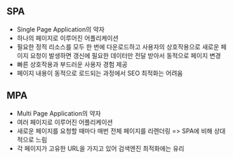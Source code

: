 ## SPA

- Single Page Application의 약자
- 하나의 페이지로 이루어진 어플리케이션
- 필요한 정적 리소스를 모두 한 번에 다운로드하고 사용자의 상호작용으로 새로운 페이지 요청이 발생하면 갱신에 필요한 데이터만 전달 받아서 동적으로 페이지 변경
- 빠른 상호작용과 부드러운 사용자 경험 제공
- 페이지 내용이 동적으로 로드되는 과정에서 SEO 최적화는 어려움

## MPA

- Multi Page Application의 약자
- 여러 페이지로 이루어진 어플리케이션
- 새로운 페이지를 요청할 때마다 매번 전체 페이지를 리렌더링 => SPA에 비해 상대적으로 느림
- 각 페이지가 고유한 URL을 가지고 있어 검색엔진 최적화에는 유리
